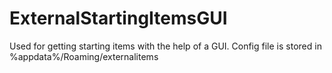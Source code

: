 # ExternalStartingItemsGUI
Used for getting starting items with the help of a GUI.
Config file is stored in %appdata%/Roaming/externalitems
